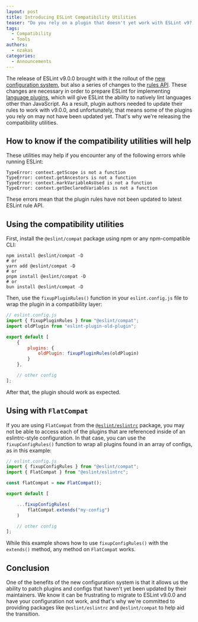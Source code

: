 ```yaml
---
layout: post
title: Introducing ESLint Compatibility Utilities
teaser: "Do you rely on a plugin that doesn't yet work with ESLint v9? This package will help."
tags:
  - Compatibility
  - Tools
authors:
  - nzakas
categories:
  - Announcements
---
```


The release of ESLint v9.0.0 brought with it the rollout of the [new configuration system](/blog/2023/10/flat-config-rollout-plans/), but also a series of changes to the [rules API](/blog/2023/09/preparing-custom-rules-eslint-v9/). These changes are necessary in order to prepare ESLint for implementing [language plugins](https://github.com/eslint/rfcs/blob/main/designs/2022-languages/README.md), which will give ESLint the ability to natively lint languages other than JavaScript. As a result, plugin authors needed to update their rules to work with v9.0.0, and unfortunately, that means some of the plugins you rely on may not have been updated yet. That's why we're releasing the compatibility utilities.

## How to know if the compatibility utilities will help

These utilities may help if you encounter any of the following errors while running ESLint:

```
TypeError: context.getScope is not a function
TypeError: context.getAncestors is not a function
TypeError: context.markVariableAsUsed is not a function
TypeError: context.getDeclaredVariables is not a function
```

These errors mean that the plugin rules have not been updated to latest ESLint rule API.

## Using the compatibility utilities

First, install the `@eslint/compat` package using npm or any npm-compatible CLI:

```shell
npm install @eslint/compat -D
# or
yarn add @eslint/compat -D
# or
pnpm install @eslint/compat -D
# or
bun install @eslint/compat -D
```

Then, use the `fixupPluginRules()` function in your `eslint.config.js` file to wrap the plugin in a compatibility layer:

```js
// eslint.config.js
import { fixupPluginRules } from "@eslint/compat";
import oldPlugin from "eslint-plugin-old-plugin";

export default [
    {
        plugins: {
            oldPlugin: fixupPluginRules(oldPlugin)
        }
    },

    // other config
];
```

After that, the plugin should work as expected.

## Using with `FlatCompat`

If you are using `FlatCompat` from the [`@eslint/eslintrc`](https://npmjs.com/package/@eslint/eslintrc) package, you may not be able to access each of the plugins that are referenced inside of an eslintrc-style configuration. In that case, you can use the `fixupConfigRules()` function to wrap all plugins found in an array of configs, as in this example:

```js
// eslint.config.js
import { fixupConfigRules } from "@eslint/compat";
import { FlatCompat } from "@eslint/eslintrc";

const flatCompat = new FlatCompat();

export default [

    ...fixupConfigRules(
        flatCompat.extends("my-config")
    )

    // other config
];
```

While this example shows how to use `fixupConfigRules()` with the `extends()` method, any method on `FlatCompat` works.

## Conclusion

One of the benefits of the new configuration system is that it allows us the ability to patch plugins and configs that haven't yet been updated by their maintainers. We know it can be frustrating to migrate to ESLint v9.0.0 and have your configuration not work, and that's why we're committed to providing packages like `@eslint/eslintrc` and `@eslint/compat` to help aid the transition.
